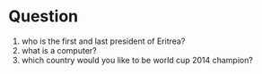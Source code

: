 Question
========
1. who is the first and last president of Eritrea?
2. what is a computer?
3. which country would you like to be world cup 2014 champion?
